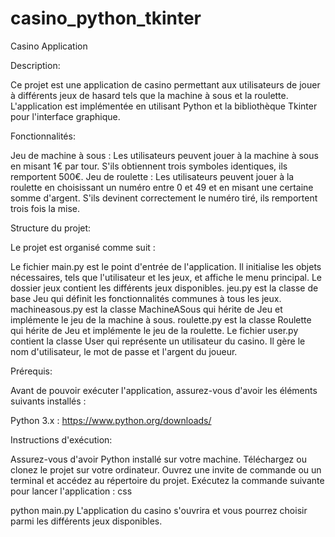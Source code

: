 # casino_python_tkinter

Casino Application


Description:

Ce projet est une application de casino permettant aux utilisateurs de jouer à différents jeux de hasard tels que la machine à sous et la roulette. L'application est implémentée en utilisant Python et la bibliothèque Tkinter pour l'interface graphique.

Fonctionnalités:

Jeu de machine à sous : Les utilisateurs peuvent jouer à la machine à sous en misant 1€ par tour. S'ils obtiennent trois symboles identiques, ils remportent 500€.
Jeu de roulette : Les utilisateurs peuvent jouer à la roulette en choisissant un numéro entre 0 et 49 et en misant une certaine somme d'argent. S'ils devinent correctement le numéro tiré, ils remportent trois fois la mise.

Structure du projet:

Le projet est organisé comme suit :

Le fichier main.py est le point d'entrée de l'application. Il initialise les objets nécessaires, tels que l'utilisateur et les jeux, et affiche le menu principal.
Le dossier jeux contient les différents jeux disponibles.
jeu.py est la classe de base Jeu qui définit les fonctionnalités communes à tous les jeux.
machineasous.py est la classe MachineASous qui hérite de Jeu et implémente le jeu de la machine à sous.
roulette.py est la classe Roulette qui hérite de Jeu et implémente le jeu de la roulette.
Le fichier user.py contient la classe User qui représente un utilisateur du casino. Il gère le nom d'utilisateur, le mot de passe et l'argent du joueur.

Prérequis:

Avant de pouvoir exécuter l'application, assurez-vous d'avoir les éléments suivants installés :

Python 3.x : https://www.python.org/downloads/

Instructions d'exécution:

Assurez-vous d'avoir Python installé sur votre machine.
Téléchargez ou clonez le projet sur votre ordinateur.
Ouvrez une invite de commande ou un terminal et accédez au répertoire du projet.
Exécutez la commande suivante pour lancer l'application :
css

python main.py
L'application du casino s'ouvrira et vous pourrez choisir parmi les différents jeux disponibles.
